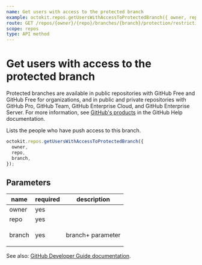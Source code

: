 ```yaml
---
name: Get users with access to the protected branch
example: octokit.repos.getUsersWithAccessToProtectedBranch({ owner, repo, branch })
route: GET /repos/{owner}/{repo}/branches/{branch}/protection/restrictions/users
scope: repos
type: API method
---
```


# Get users with access to the protected branch

Protected branches are available in public repositories with GitHub Free and GitHub Free for organizations, and in public and private repositories with GitHub Pro, GitHub Team, GitHub Enterprise Cloud, and GitHub Enterprise Server. For more information, see [GitHub's products](https://help.github.com/github/getting-started-with-github/githubs-products) in the GitHub Help documentation.

Lists the people who have push access to this branch.

```js
octokit.repos.getUsersWithAccessToProtectedBranch({
  owner,
  repo,
  branch,
});
```

## Parameters

<table>
  <thead>
    <tr>
      <th>name</th>
      <th>required</th>
      <th>description</th>
    </tr>
  </thead>
  <tbody>
    <tr><td>owner</td><td>yes</td><td>

</td></tr>
<tr><td>repo</td><td>yes</td><td>

</td></tr>
<tr><td>branch</td><td>yes</td><td>

branch+ parameter

</td></tr>
  </tbody>
</table>

See also: [GitHub Developer Guide documentation](https://docs.github.com/rest/reference/repos#list-users-with-access-to-the-protected-branch).
